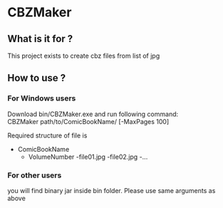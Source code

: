 # CBZMaker

## What is it for ?
This project exists to create cbz files from list of jpg

## How to use ?
### For Windows users
Download bin/CBZMaker.exe and run following command:</br>
CBZMaker path/to/ComicBookName/ [-MaxPages 100]

Required structure of file is 
 - ComicBookName
   - VolumeNumber
     -file01.jpg
     -file02.jpg
     -...
     
### For other users
you will find binary jar inside bin folder. Please use same arguments as above
